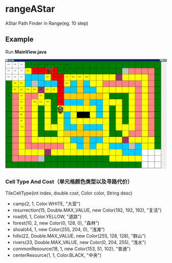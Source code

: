 # rangeAStar
AStar Path Finder in Range(eg. 10 step)

## Example
Run **MainView.java**

![pic](./images/pic.png)

### Cell Type And Cost（单元格颜色类型以及寻路代价）
TileCellType(int index, double cost, Color color, String desc)

* camp(2, 1, Color.WHITE, "大营")
* resurrection(15, Double.MAX_VALUE, new Color(192, 192, 192), "复活")
* road(6, 1, Color.YELLOW, "道路")
* forest(10, 2, new Color(0, 128, 0), "森林")
* shoal(44, 1, new Color(255, 204, 0), "浅滩")
* hills(22, Double.MAX_VALUE, new Color(255, 128, 128), "群山")
* rivers(33, Double.MAX_VALUE, new Color(0, 204, 255), "浅水")
* commonResource(18, 1, new Color(153, 51, 102), "普通")
* centerResource(1, 1, Color.BLACK, "中央")